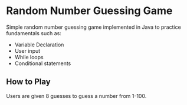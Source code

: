 # Random Number Guessing Game

Simple random number guessing game implemented in Java to practice fundamentals such as:

- Variable Declaration
- User input
- While loops
- Conditional statements

## How to Play
Users are given 8 guesses to guess a number from 1-100.